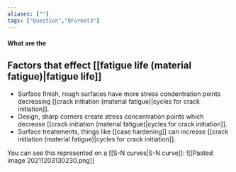 ```yaml
---
aliases: [""]
tags: ["Question","QFormat3"]
---
```


#### What are the
## Factors that effect [[fatigue life (material fatigue)|fatigue life]]

- Surface finish, rough surfaces have more stress condentration points decreasing [[crack initiation (material fatigue)|cycles for crack initiation]].
- Design, sharp corners create stress concentration points which decrease [[crack initiation (material fatigue)|cycles for crack initiation]].
- Surface treatements, things like [[case hardening]] can increase [[crack initiation (material fatigue)|cycles for crack initiation]].

You can see this represented on a [[S-N curves|S-N curve]]:
![[Pasted image 20211203130230.png]]